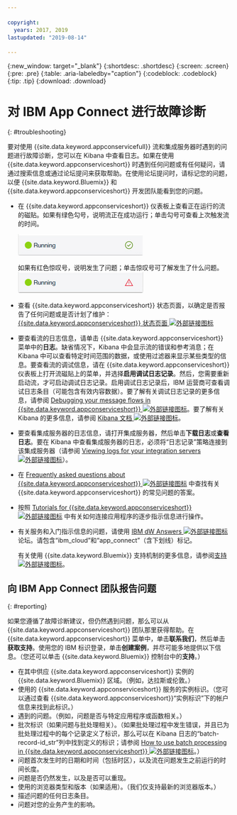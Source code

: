 ```yaml
---

copyright:
  years: 2017, 2019
lastupdated: "2019-08-14"

---
```


{:new_window: target="_blank"}
{:shortdesc: .shortdesc}
{:screen: .screen}
{:pre: .pre}
{:table: .aria-labeledby="caption"}
{:codeblock: .codeblock}
{:tip: .tip} 
{:download: .download}


# 对 IBM App Connect 进行故障诊断
{: #troubleshooting}

要对使用 {{site.data.keyword.appconservicefull}} 流和集成服务器时遇到的问题进行故障诊断，您可以在 Kibana 中查看日志。如果在使用 {{site.data.keyword.appconserviceshort}} 时遇到任何问题或有任何疑问，请通过搜索信息或通过论坛提问来获取帮助。在使用论坛提问时，请标记您的问题，以便 {{site.data.keyword.Bluemix}} 和 {{site.data.keyword.appconserviceshort}} 开发团队能看到您的问题。

-   在 {{site.data.keyword.appconserviceshort}} 仪表板上查看正在运行的流的磁贴。如果有绿色勾号，说明流正在成功运行；单击勾号可查看上次触发流的时间。

    ![显示流正在成功运行的截屏](/images/SuccessfulFlow.jpg)

    如果有红色惊叹号，说明发生了问题；单击惊叹号可了解发生了什么问题。
![显示流有问题的截屏](/images/ErroredFlow.jpg)

-   查看 {{site.data.keyword.appconserviceshort}} 状态页面，以确定是否报告了任何问题或是否计划了维护：[{{site.data.keyword.appconserviceshort}} 状态页面 ![外部链接图标](../../icons/launch-glyph.svg "外部链接图标")](https://developer.ibm.com/integration/docs/app-connect/app-connect-status/)
-   要查看流的日志信息，请单击 {{site.data.keyword.appconserviceshort}} 菜单中的**日志**。缺省情况下，Kibana 中会显示流的错误和参考消息；在 Kibana 中可以查看特定时间范围的数据，或使用过滤器来显示某些类型的信息。要查看流的调试信息，请在 {{site.data.keyword.appconserviceshort}} 仪表板上打开流磁贴上的菜单，并选择**启用调试日志记录**。然后，您需要重新启动流，才可启动调试日志记录。启用调试日志记录后，IBM 运营商可查看调试日志条目（可能包含有效内容数据）。要了解有关调试日志记录的更多信息，请参阅 [Debugging your message flows in {{site.data.keyword.appconserviceshort}} ![外部链接图标](../../icons/launch-glyph.svg "外部链接图标")](https://developer.ibm.com/integration/docs/app-connect/tutorials-for-ibm-app-connect/debugging-message-flows-ibm-app-connect/)。要了解有关 Kibana 的更多信息，请参阅 [Kibana 文档 ![外部链接图标](../../icons/launch-glyph.svg "外部链接图标")](https://www.elastic.co/guide/en/kibana/4.0/discover.html)。
-   要查看集成服务器的日志信息，请打开集成服务器，然后单击**下载日志**或**查看日志**。要在 Kibana 中查看集成服务器的日志，必须将“日志记录”策略连接到该集成服务器（请参阅 [Viewing logs for your integration servers ![外部链接图标](../../icons/launch-glyph.svg "外部链接图标")](https://developer.ibm.com/integration/docs/app-connect/tutorials-for-ibm-app-connect/running-your-ibm-integration-bus-solutions-in-ibm-app-connect-enterprise-beta-plan/viewing-logs-for-your-integration-servers-in-app-connect-enterprise-beta)）。
-   在 [Frequently asked questions about {{site.data.keyword.appconserviceshort}} ![外部链接图标](../../icons/launch-glyph.svg "外部链接图标")](https://developer.ibm.com/integration/docs/app-connect/faq/) 中查找有关 {{site.data.keyword.appconserviceshort}} 的常见问题的答案。
-   按照 [Tutorials for {{site.data.keyword.appconserviceshort}} ![外部链接图标](../../icons/launch-glyph.svg "外部链接图标")](https://developer.ibm.com/integration/docs/app-connect/tutorials-for-ibm-app-connect/) 中有关如何连接应用程序的逐步指示信息进行操作。
-   有关服务和入门指示信息的问题，请使用 [IBM dW Answers ![外部链接图标](../../icons/launch-glyph.svg "外部链接图标")](https://developer.ibm.com/answers/topics/app_connect) 论坛。请包含“ibm_cloud”和“app_connect”（含下划线）标记。

    有关使用 {{site.data.keyword.Bluemix}} 支持机制的更多信息，请参阅[支持 ![外部链接图标](../../icons/launch-glyph.svg "外部链接图标")](https://cloud.ibm.com/unifiedsupport/supportcenter)。

## 向 IBM App Connect 团队报告问题
{: #reporting}

如果您遵循了故障诊断建议，但仍然遇到问题，那么可以从 {{site.data.keyword.appconserviceshort}} 团队那里获得帮助。在 {{site.data.keyword.appconserviceshort}} 菜单中，单击**联系我们**，然后单击**获取支持**。使用您的 IBM 标识登录，单击**创建案例**，并尽可能多地提供以下信息。（您还可以单击 {{site.data.keyword.Bluemix}} 控制台中的**支持**。） 

* 在其中供应 {{site.data.keyword.appconserviceshort}} 实例的 {{site.data.keyword.Bluemix}} 区域。（例如，达拉斯或伦敦。）
* 使用的 {{site.data.keyword.appconserviceshort}} 服务的实例标识。（您可以通过查看 {{site.data.keyword.appconserviceshort}}“实例标识”下的帐户信息来找到此标识。）
* 遇到的问题。（例如，问题是否与特定应用程序或函数相关。）
* 批次标识（如果问题与批处理相关）。（如果批处理过程中发生错误，并且已为批处理过程中的每个记录定义了标识，那么可以在 Kibana 日志的“batch-record-id_str”列中找到定义的标识；请参阅 [How to use batch processing in {{site.data.keyword.appconserviceshort}} ![外部链接图标](../../icons/launch-glyph.svg "外部链接图标")](https://developer.ibm.com/integration/docs/app-connect/toolbox-utilities/how-to-use-batch-processing-in-ibm-app-connect/)。）
* 问题首次发生时的日期和时间（包括时区），以及流在问题发生之前运行的时间长度。
* 问题是否仍然发生，以及是否可以重现。
* 使用的浏览器类型和版本（如果适用）。（我们仅支持最新的浏览器版本。）
* 描述问题的任何日志条目。
* 问题对您的业务产生的影响。
